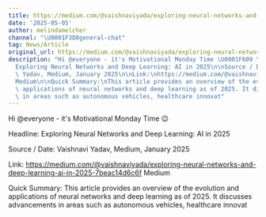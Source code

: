 ```yaml
---
title: https://medium.com/@vaishnaviyada/exploring-neural-networks-and-deep-learning-ai-in-2025-7beac14d6c6f
date: '2025-05-05'
author: melindamelcher
channel: "\U0001F3D8general-chat"
tag: News/Article
original_url: https://medium.com/@vaishnaviyada/exploring-neural-networks-and-deep-learning-ai-in-2025-7beac14d6c6f
description: "Hi @everyone - it's Motivational Monday Time \U0001F609 \n\nHeadline:\n\
  Exploring Neural Networks and Deep Learning: AI in 2025\n\nSource / Date:\nVaishnavi\
  \ Yadav, Medium, January 2025\n\nLink:\nhttps://medium.com/@vaishnaviyada/exploring-neural-networks-and-deep-learning-ai-in-2025-7beac14d6c6f\n\
  Medium\n\nQuick Summary:\nThis article provides an overview of the evolution and\
  \ applications of neural networks and deep learning as of 2025. It discusses advancements\
  \ in areas such as autonomous vehicles, healthcare innovat"
---
```


Hi @everyone - it's Motivational Monday Time 😉 

Headline:
Exploring Neural Networks and Deep Learning: AI in 2025

Source / Date:
Vaishnavi Yadav, Medium, January 2025

Link:
https://medium.com/@vaishnaviyada/exploring-neural-networks-and-deep-learning-ai-in-2025-7beac14d6c6f
Medium

Quick Summary:
This article provides an overview of the evolution and applications of neural networks and deep learning as of 2025. It discusses advancements in areas such as autonomous vehicles, healthcare innovat